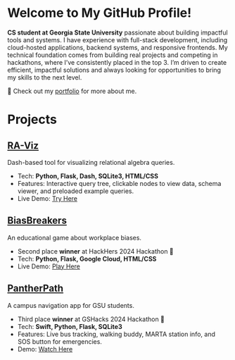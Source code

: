 # Welcome to My GitHub Profile!
**CS student at Georgia State University** passionate about building impactful tools and systems. I have experience with full-stack development, including cloud-hosted applications, backend systems, and responsive frontends. My technical foundation comes from building real projects and competing in hackathons, where I’ve consistently placed in the top 3. I’m driven to create efficient, impactful solutions and always looking for opportunities to bring my skills to the next level.

🔗 Check out my [portfolio](https://linnerlek.com) for more about me.
# Projects
## [RA-Viz](http://tinman.cs.gsu.edu:5020/)
Dash-based tool for visualizing relational algebra queries.
- Tech: **Python, Flask, Dash, SQLite3, HTML/CSS**
- Features: Interactive query tree, clickable nodes to view data, schema viewer, and preloaded example queries.
- Live Demo: [Try Here](http://tinman.cs.gsu.edu:5020/)

## [BiasBreakers](https://github.com/linnerlek/BiasBreakers)
An educational game about workplace biases.
- Second place **winner** at HackHers 2024 Hackathon 🥈
- Tech: **Python, Flask, Google Cloud, HTML/CSS**
- Live Demo: [Play Here](https://empowher-439800.ue.r.appspot.com/)

## [PantherPath](https://github.com/linnerlek/PantherPath)
A campus navigation app for GSU students.
- Third place **winner** at GSHacks 2024 Hackathon 🥉
- Tech: **Swift, Python, Flask, SQLite3**
- Features: Live bus tracking, walking buddy, MARTA station info, and SOS button for emergencies.
- Demo: [Watch Here](https://www.youtube.com/shorts/v9HI47REj_I)
